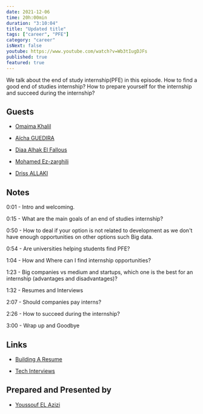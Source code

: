 ```yaml
---
date: 2021-12-06
time: 20h:00min
duration: "3:10:04"
title: "Updated title"
tags: ["career", "PFE"]
category: "career"
isNext: false
youtube: https://www.youtube.com/watch?v=Wb3tIugDJFs
published: true
featured: true
---
```


We talk about the end of study internship(PFE) in this episode. How to find a good end of studies internship? How to prepare yourself for the internship and succeed during the internship?

## Guests

- [Omaima Khalil](https://twitter.com/BadQuinn3)

- [Aïcha GUEDIRA](https://www.linkedin.com/in/a%C3%AFcha-guedira-82718bb1/)

- [Diaa Alhak El Fallous](https://www.linkedin.com/in/elfallous/)

- [Mohamed Ez-zarghili](https://www.facebook.com/mohamed.ezzarghili)

- [Driss ALLAKI ](https://www.linkedin.com/in/driss-allaki-90801592/)

## Notes

0:01 - Intro and welcoming.

0:15 - What are the main goals of an end of studies internship?

0:50 - How to deal if your option is not related to development as we don't have enough opportunities on other options such Big data.

0:54 - Are universities helping students find PFE?

1:04 - How and Where can I find internship opportunities?

1:23 - Big companies vs medium and startups, which one is the best for an internship (advantages and disadvantages)?

1:32 - Resumes and Interviews

2:07 - Should companies pay interns?

2:26 - How to succeed during the internship?

3:00 - Wrap up and Goodbye

## Links

- [Building A Resume](https://geeksblabla.com/blablas/building-a-resume)

- [Tech Interviews](https://geeksblabla.com/blablas/tech-interviews)

## Prepared and Presented by

- [Youssouf EL Azizi](https://elazizi.com/)
